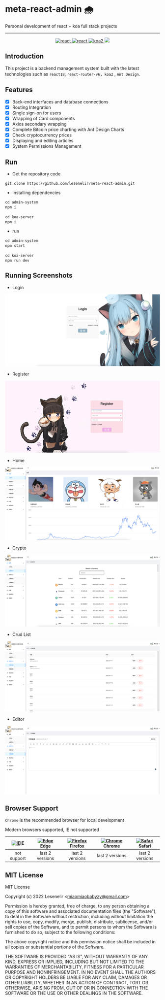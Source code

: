 # meta-react-admin 🌧

Personal development of react + koa full stack projects

---

<p align="center">
  <a href="https://github.com/facebook/react/">
    <img src="https://img.shields.io/badge/react-18.2.0-blue.svg" alt="react">
  </a>
   <a href="https://github.com/ant-design/ant-design/">
    <img src="https://img.shields.io/badge/antd-4.21.0-blue.svg" alt="react">
  </a>
  <a href="https://github.com/koajs/koa">
    <img src="https://img.shields.io/badge/koa2-2.0.0-informational.svg" alt="koa2">
  </a>
  <a href="https://github.com/lesenelir/meta-react-admin/blob/master/LICENSE">
    <img src="https://img.shields.io/github/license/lesenelir/meta-react-admin">
  </a>
</p>



## Introduction

This project is a backend management system built with the latest technologies such as `react18`, `react-router-v6`，`koa2` , `Ant Design`.

## Features

- [x] Back-end interfaces and database connections
- [x] Routing Integration
- [x] Single sign-on for users
- [x] Wrapping of Card components
- [x] Axios secondary wrapping
- [x] Complete Bitcoin price charting with Ant Design Charts
- [x] Check cryptocurrency prices
- [x] Displaying and editing articles
- [x] System Permissions Management

## Run

- Get the repository code

```
git clone https://github.com/lesenelir/meta-react-admin.git
```

- Installing dependencies

```
cd admin-system
npm i

cd koa-server
npm i
```

- run

```
cd admin-system
npm start

cd koa-server
npm run dev
```

## Running Screenshots

- Login

![Login](https://raw.githubusercontent.com/lesenelir/meta-react-admin/master/admin-system/src/assets/readmeImg/login.png)

- Register

![Register](https://raw.githubusercontent.com/lesenelir/meta-react-admin/master/admin-system/src/assets/readmeImg/register.png)

- Home

![Dashboard](https://raw.githubusercontent.com/lesenelir/meta-react-admin/master/admin-system/src/assets/readmeImg/dashboard.png)

- Crypto

![Crypto](https://raw.githubusercontent.com/lesenelir/meta-react-admin/master/admin-system/src/assets/readmeImg/crypto.png)

- Crud List

![Crudlist](https://raw.githubusercontent.com/lesenelir/meta-react-admin/master/admin-system/src/assets/readmeImg/crudlist.png)

- Editor

![Editor](https://raw.githubusercontent.com/lesenelir/meta-react-admin/master/admin-system/src/assets/readmeImg/editor.png)

## Browser Support

`Chrome` is the recommended browser for local development

Modern browsers supported, IE not supported

| [<img src="https://raw.githubusercontent.com/alrra/browser-logos/master/src/archive/internet-explorer_9-11/internet-explorer_9-11_48x48.png" alt="IE" width="24px" height="24px"  />](http://godban.github.io/browsers-support-badges/)IE | [<img src="https://raw.githubusercontent.com/alrra/browser-logos/master/src/edge/edge_48x48.png" alt=" Edge" width="24px" height="24px" />](http://godban.github.io/browsers-support-badges/)Edge | [<img src="https://raw.githubusercontent.com/alrra/browser-logos/master/src/firefox/firefox_48x48.png" alt="Firefox" width="24px" height="24px" />](http://godban.github.io/browsers-support-badges/)Firefox | [<img src="https://raw.githubusercontent.com/alrra/browser-logos/master/src/chrome/chrome_48x48.png" alt="Chrome" width="24px" height="24px" />](http://godban.github.io/browsers-support-badges/)Chrome | [<img src="https://raw.githubusercontent.com/alrra/browser-logos/master/src/safari/safari_48x48.png" alt="Safari" width="24px" height="24px" />](http://godban.github.io/browsers-support-badges/)Safari |
| :----------------------------------------------------------: | :----------------------------------------------------------: | :----------------------------------------------------------: | :----------------------------------------------------------: | :----------------------------------------------------------: |
|                         not support                          |                       last 2 versions                        |                       last 2 versions                        |                       last 2 versions                        |                       last 2 versions                        |

## MIT License

MIT License

Copyright (c) 2022 Lesenelir <<miaomiaobabyzy@gmail.com>>

Permission is hereby granted, free of charge, to any person obtaining a copy
of this software and associated documentation files (the "Software"), to deal
in the Software without restriction, including without limitation the rights
to use, copy, modify, merge, publish, distribute, sublicense, and/or sell
copies of the Software, and to permit persons to whom the Software is
furnished to do so, subject to the following conditions:

The above copyright notice and this permission notice shall be included in all
copies or substantial portions of the Software.

THE SOFTWARE IS PROVIDED "AS IS", WITHOUT WARRANTY OF ANY KIND, EXPRESS OR
IMPLIED, INCLUDING BUT NOT LIMITED TO THE WARRANTIES OF MERCHANTABILITY,
FITNESS FOR A PARTICULAR PURPOSE AND NONINFRINGEMENT. IN NO EVENT SHALL THE
AUTHORS OR COPYRIGHT HOLDERS BE LIABLE FOR ANY CLAIM, DAMAGES OR OTHER
LIABILITY, WHETHER IN AN ACTION OF CONTRACT, TORT OR OTHERWISE, ARISING FROM,
OUT OF OR IN CONNECTION WITH THE SOFTWARE OR THE USE OR OTHER DEALINGS IN THE
SOFTWARE.
